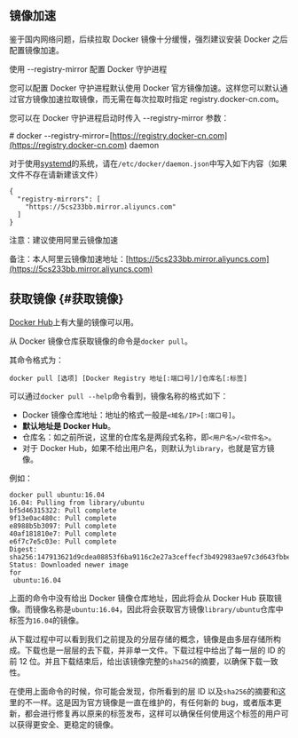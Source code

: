 ## 镜像加速

鉴于国内网络问题，后续拉取 Docker 镜像十分缓慢，强烈建议安装 Docker 之后配置镜像加速。

使用 --registry-mirror 配置 Docker 守护进程

您可以配置 Docker 守护进程默认使用 Docker 官方镜像加速。这样您可以默认通过官方镜像加速拉取镜像，而无需在每次拉取时指定 registry.docker-cn.com。

您可以在 Docker 守护进程启动时传入 --registry-mirror 参数：

\# docker --registry-mirror=[https://registry.docker-cn.com](https://registry.docker-cn.com) daemon

对于使用[systemd](https://www.freedesktop.org/wiki/Software/systemd/)的系统，请在`/etc/docker/daemon.json`中写入如下内容（如果文件不存在请新建该文件）

```
{
  "registry-mirrors": [
    "https://5cs233bb.mirror.aliyuncs.com"
  ]
}
```

注意：建议使用阿里云镜像加速

备注：本人阿里云镜像加速地址：[https://5cs233bb.mirror.aliyuncs.com](https://5cs233bb.mirror.aliyuncs.com)

## 获取镜像 {#获取镜像}

[Docker Hub](https://hub.docker.com/explore/)上有大量的镜像可以用。

从 Docker 镜像仓库获取镜像的命令是`docker pull`。

其命令格式为：

```
docker pull [选项] [Docker Registry 地址[:端口号]/]仓库名[:标签]
```

可以通过`docker pull --help`命令看到，镜像名称的格式如下：

* Docker 镜像仓库地址：地址的格式一般是`<域名/IP>[:端口号]`。
* **默认地址是 Docker Hub**。
* 仓库名：如之前所说，这里的仓库名是两段式名称，即`<用户名>/<软件名>`。
* 对于 Docker Hub，如果不给出用户名，则默认为`library`，也就是官方镜像。

例如：

```
docker pull ubuntu:16.04
16.04: Pulling from library/ubuntu
bf5d46315322: Pull complete
9f13e0ac480c: Pull complete
e8988b5b3097: Pull complete
40af181810e7: Pull complete
e6f7c7e5c03e: Pull complete
Digest: sha256:147913621d9cdea08853f6ba9116c2e27a3ceffecf3b492983ae97c3d643fbbe
Status: Downloaded newer image 
for
 ubuntu:16.04
```

上面的命令中没有给出 Docker 镜像仓库地址，因此将会从 Docker Hub 获取镜像。而镜像名称是`ubuntu:16.04`，因此将会获取官方镜像`library/ubuntu`仓库中标签为`16.04`的镜像。

从下载过程中可以看到我们之前提及的分层存储的概念，镜像是由多层存储所构成。下载也是一层层的去下载，并非单一文件。下载过程中给出了每一层的 ID 的前 12 位。并且下载结束后，给出该镜像完整的`sha256`的摘要，以确保下载一致性。

在使用上面命令的时候，你可能会发现，你所看到的层 ID 以及`sha256`的摘要和这里的不一样。这是因为官方镜像是一直在维护的，有任何新的 bug，或者版本更新，都会进行修复再以原来的标签发布，这样可以确保任何使用这个标签的用户可以获得更安全、更稳定的镜像。

## 



